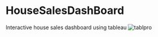 # HouseSalesDashBoard
Interactive house sales dashboard using tableau
![tablpro](https://github.com/HamirAditya/HouseSalesDashBoard/assets/160116915/f9de6141-e13f-45f5-850e-807e4da0f8ad)
